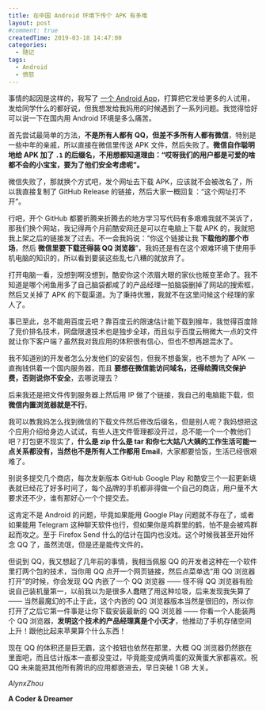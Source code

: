 ```yaml
---
title: 在中国 Android 环境下传个 APK 有多难
layout: post
#comment: true
createdTime: 2019-03-18 14:47:00
categories:
  - 随记
tags:
  - Android
  - 愤怒
---
```

事情的起因是这样的，我写了 [一个 Android App](https://livewallpaper.alynx.xyz)，打算把它发给更多的人试用，发给同学什么的都好说，但我想发给我妈用的时候遇到了一系列问题。我觉得恰好可以说一下在国内用 Android 环境是多么痛苦。

<!--more-->

首先尝试最简单的方法，**不是所有人都有 QQ，但差不多所有人都有微信**，特别是一些中年的亲戚，所以直接在微信里传送 APK 文件，然后失败了。**微信自作聪明地给 APK 加了 `.1` 的后缀名，不用想都知道理由：“哎呀我们的用户都是可爱的啥都不会的小宝宝，要为了他们安全考虑呢”。**

微信失败了，那就换个方式吧，发个网址去下载 APK，应该就不会被改名了，所以我直接复制了 GitHub Release 的链接，然后大家一概回复：“这个网址打不开”。

行吧，开个 GitHub 都要折腾来折腾去的地方学习写代码有多艰难我就不哭诉了，那我们换个网站，我记得两个月前酷安网还是可以在电脑上下载 APK 的，我就把我上架之后的链接发了过去。不一会我妈说：“你这个链接让我 **下载他的那个市场**，然后 **微信里要下载还得装 QQ 浏览器**”，我妈还是有在这个艰难环境下使用手机电脑的知识的，所以看到要装这些乱七八糟的就放弃了。

打开电脑一看，没想到啊没想到，酷安你这个浓眉大眼的家伙也叛变革命了。我不知道是哪个闲鱼用多了自己脑袋都咸了的产品经理一拍脑袋删掉了网站的搜索框，然后又关掉了 APK 的下载渠道。为了秉持优雅，我就不在这里问候这个经理的家人了。

事已至此，总不能用百度云吧？靠百度云的限速估计能下载到猴年，我觉得百度除了竞价排名技术，网盘限速技术也是独步全球，而且似乎百度云稍微大一点的文件就让你下客户端？虽然我对我应用的体积很有信心，但也不想再趟混水了。

我不知道别的开发者怎么分发他们的安装包，但我不想备案，也不想为了 APK 一直掏钱供着一个国内服务器，而且 **要想在微信能访问域名，还得给腾讯交保护费，否则说你不安全**，去哪说理去？

后来我还是把文件传到服务器上然后用 IP 做了个链接，我自己的电脑能下载，但 **微信内置浏览器就是不行**。

我可以教我妈怎么找到微信的下载文件然后修改后缀名，但是别人呢？我妈想把这个应用介绍给身边人试试，有些人连文件管理都没开过，总不能一个一个教他们吧？打包更不现实了，**什么是 zip 什么是 tar 和你七大姑八大姨的工作生活可能一点关系都没有，当然也不是所有人工作都用 Email**，大家都要恰饭，生活已经很艰难了。

别说多提交几个商店，每次发新版本 GitHub Google Play 和酷安三个一起更新填表就已经花了好多时间了，每个品牌的手机都非得做一个自己的商店，用户量不大要求还不少，谁有那好心一个个提交去。

这肯定不是 Android 的问题，毕竟如果能用 Google Play 问题就不存在了，或者如果能用 Telegram 这种聊天软件也行，但如果你是鸡群里的鹤，怕不是会被鸡群起而攻之。至于 Firefox Send 什么的估计在国内也没戏。这个时候我甚至开始怀念 QQ 了，虽然流氓，但是还是能传文件的。

但说到 QQ，我又想起了几年前的事情，我相当佩服 QQ 的开发者这种在一个软件里打两个包的技术，当你用 QQ 点开一个网页链接，然后点菜单选“用 QQ 浏览器打开”的时候，你会发现 QQ 内嵌了一个 QQ 浏览器 —— 怪不得 QQ 浏览器有脸说自己装机量第一，以前我以为是很多人蠢瞎了用这种垃圾，后来发现我失算了 —— 当然最魔幻的不止于此，这个内嵌的 QQ 浏览器版本当然是很旧的，所以你打开了之后它第一件事是让你下载安装最新的 QQ 浏览器 —— 你看一个人能装两个 QQ 浏览器，**发明这个技术的产品经理真是个小天才**，他推动了手机存储空间上升！跟他比起来苹果算个什么东西！

现在 QQ 的体积还是巨无霸，这个按钮也依然在那里，大概 QQ 浏览器仍然嵌在里面吧，而且估计版本一直都没变过，毕竟能变成俩鸡蛋的双黄蛋大家都喜欢。祝 QQ 未来能把其他所有腾讯的应用都嵌进去，早日突破 1 GB 大关。

*AlynxZhou*

**A Coder & Dreamer**
